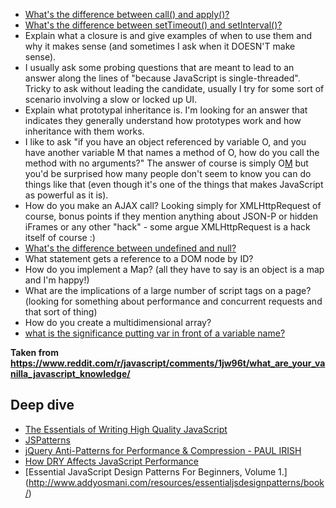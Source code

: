 
* [What's the difference between call() and apply()?](http://stackoverflow.com/questions/1986896/what-is-the-difference-between-call-and-apply)
* [What's the difference between setTimeout() and setInterval()?](http://stackoverflow.com/questions/22825326/difference-between-settimeout-and-setinterval)
* Explain what a closure is and give examples of when to use them and why it makes sense (and sometimes I ask when it DOESN'T make sense).
* I usually ask some probing questions that are meant to lead to an answer along the lines of "because JavaScript is single-threaded". Tricky to ask without leading the candidate, usually I try for some sort of scenario involving a slow or locked up UI.
* Explain what prototypal inheritance is. I'm looking for an answer that indicates they generally understand how prototypes work and how inheritance with them works.
* I like to ask "if you have an object referenced by variable O, and you have another variable M that names a method of O, how do you call the method with no arguments?" The answer of course is simply O[M]() but you'd be surprised how many people don't seem to know you can do things like that (even though it's one of the things that makes JavaScript as powerful as it is).
* How do you make an AJAX call? Looking simply for XMLHttpRequest of course, bonus points if they mention anything about JSON-P or hidden iFrames or any other "hack" - some argue XMLHttpRequest is a hack itself of course :)
* [What's the difference between undefined and null?](http://stackoverflow.com/questions/5076944/what-is-the-difference-between-null-and-undefined-in-javascript)
* What statement gets a reference to a DOM node by ID?
* How do you implement a Map? (all they have to say is an object is a map and I'm happy!)
* What are the implications of a large number of script tags on a page? (looking for something about performance and concurrent requests and that sort of thing)
* How do you create a multidimensional array?
* [what is the significance putting var in front of a variable name?](https://www.reddit.com/r/javascript/comments/1jw96t/what_are_your_vanilla_javascript_knowledge/cbizytc)

**Taken from <https://www.reddit.com/r/javascript/comments/1jw96t/what_are_your_vanilla_javascript_knowledge/>**

## Deep dive
* [The Essentials of Writing High Quality JavaScript](http://net.tutsplus.com/tutorials/javascript-ajax/the-essentials-of-writing-high-quality-javascript/)
* [JSPatterns](http://www.jspatterns.com/)
* [jQuery Anti-Patterns for Performance & Compression - PAUL IRISH](http://paulirish.com/2009/perf/)
* [How DRY Affects JavaScript Performance](http://velocityconf.com/velocityeu/public/schedule/detail/21634)
* [Essential JavaScript Design Patterns For Beginners, Volume 1.] (http://www.addyosmani.com/resources/essentialjsdesignpatterns/book/)


